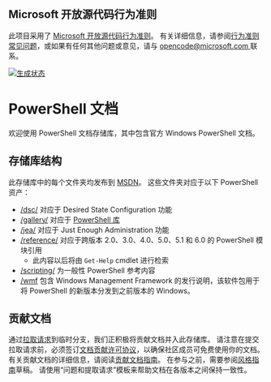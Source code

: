 ## <a name="microsoft-open-source-code-of-conduct"></a>Microsoft 开放源代码行为准则

此项目采用了 [Microsoft 开放源代码行为准则](https://opensource.microsoft.com/codeofconduct/)。
有关详细信息，请参阅[行为准则常见问题](https://opensource.microsoft.com/codeofconduct/faq/)，或如果有任何其他问题或意见，请与 [opencode@microsoft.com ](mailto:opencode@microsoft.com) 联系。

[![生成状态](https://ci.appveyor.com/api/projects/status/onshefxnc4g4pv87/branch/staging?svg=true)](https://ci.appveyor.com/project/PowerShell/powershell-docs/branch/staging)

# <a name="powershell-documentation"></a>PowerShell 文档

欢迎使用 PowerShell 文档存储库，其中包含官方 Windows PowerShell 文档。 

## <a name="repository-structure"></a>存储库结构
此存储库中的每个文件夹均发布到 [MSDN](https://msdn.microsoft.com/en-us/powershell)。 这些文件夹对应于以下 PowerShell 资产：
* [/dsc/](https://msdn.microsoft.com/en-us/powershell/dsc/) 对应于 Desired State Configuration 功能
* [/gallery/](https://msdn.microsoft.com/powershell/gallery) 对应于 [PowerShell 库](https://www.powershellgallery.com/)
* [/jea/](https://msdn.microsoft.com/powershell/jea/) 对应于 Just Enough Administration 功能
* [/reference/](https://msdn.microsoft.com/powershell/reference/) 对应于跨版本 2.0、3.0、4.0、5.0、5.1 和 6.0 的 PowerShell 模块引用
  * 此内容以后将由 `Get-Help` cmdlet 进行检索
* [/scripting/](https://msdn.microsoft.com/en-us/powershell/scripting/) 为一般性 PowerShell 参考内容
* [/wmf](https://msdn.microsoft.com/en-us/powershell/wmf/readme) 包含 Windows Management Framework 的发行说明，该软件包用于将 PowerShell 的新版本分发到之前版本的 Windows。 



## <a name="contributing"></a>贡献文档

通过[拉取请求](https://help.github.com/articles/using-pull-requests/)到临时分支，我们正积极将贡献文档并入此存储库。 请注意在提交拉取请求前，必须签订[文档贡献许可协议](https://cla.microsoft.com/)，以确保社区成员可免费使用你的文档。
有关贡献文档的详细信息，请阅读[贡献文档指南](CONTRIBUTING.md)。
在参与之前，需要参阅[风格指南](./style.md)草稿。
请使用“问题和提取请求”模板来帮助文档在各版本之间保持一致性。 
